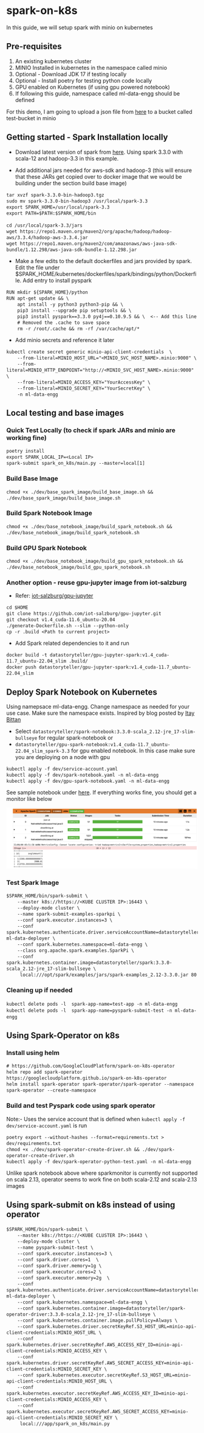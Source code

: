 # spark-on-k8s

In this guide, we will setup spark with minio on kubernetes

## Pre-requisites
1. An existing kubernetes cluster
2. MINIO Installed in kubernetes in the namespace called minio
3. Optional - Download JDK 17 if testing locally
4. Optional - Install poetry for testing python code locally
5. GPU enabled on Kubernetes (if using gpu powered notebook)
6. If following this guide, namespace called ml-data-engg should be defined

For this demo, I am going to upload a json file from [here](data/orders.json) to a bucket called test-bucket in minio


## Getting started - Spark Installation locally

- Download latest version of spark from [here](https://dlcdn.apache.org/spark/spark-3.3.0/spark-3.3.0-bin-hadoop3.tgz). Using spark 3.3.0 with scala-12 and hadoop-3.3 in this example.


-  Add additional jars needed for aws-sdk and hadoop-3 (this will ensure that these JARs get copied over to docker image that we would be building under the section build base image)
``` 
tar xvzf spark-3.3.0-bin-hadoop3.tgz
sudo mv spark-3.3.0-bin-hadoop3 /usr/local/spark-3.3
export SPARK_HOME=/usr/local/spark-3.3
export PATH=$PATH:$SPARK_HOME/bin

cd /usr/local/spark-3.3/jars
wget https://repo1.maven.org/maven2/org/apache/hadoop/hadoop-aws/3.3.4/hadoop-aws-3.3.4.jar
wget https://repo1.maven.org/maven2/com/amazonaws/aws-java-sdk-bundle/1.12.298/aws-java-sdk-bundle-1.12.298.jar
```
 
- Make a few edits to the default dockerfiles and jars provided by spark. Edit the file under $SPARK_HOME/kubernetes/dockerfiles/spark/bindings/python/Dockerfile. Add entry to install pyspark
```
RUN mkdir ${SPARK_HOME}/python
RUN apt-get update && \
    apt install -y python3 python3-pip && \
    pip3 install --upgrade pip setuptools && \
    pip3 install pyspark==3.3.0 py4j==0.10.9.5 && \  <-- Add this line
    # Removed the .cache to save space
    rm -r /root/.cache && rm -rf /var/cache/apt/*
```


- Add minio secrets and reference it later
```
kubectl create secret generic minio-api-client-credentials  \
    --from-literal=MINIO_HOST_URL="<MINIO_SVC_HOST_NAME>.minio:9000" \
    --from-literal=MINIO_HTTP_ENDPOINT="http://<MINIO_SVC_HOST_NAME>.minio:9000" \
    --from-literal=MINIO_ACCESS_KEY="YourAccessKey" \
    --from-literal=MINIO_SECRET_KEY="YourSecretKey" \
    -n ml-data-engg 
```


## Local testing and base images

### Quick Test Locally (to check if spark JARs and minio are working fine)
```
poetry install
export SPARK_LOCAL_IP=<Local IP>
spark-submit spark_on_k8s/main.py --master=local[1]
```

### Build Base Image
```
chmod +x ./dev/base_spark_image/build_base_image.sh && ./dev/base_spark_image/build_base_image.sh
```


### Build Spark Notebook Image
```
chmod +x ./dev/base_notebook_image/build_spark_notebook.sh && ./dev/base_notebook_image/build_spark_notebook.sh
```

### Build GPU Spark Notebook
```
chmod +x ./dev/base_notebook_image/build_gpu_spark_notebook.sh && ./dev/base_notebook_image/build_gpu_spark_notebook.sh
```


### Another option - reuse gpu-jupyter image from iot-salzburg
- Refer: [iot-salzburg/gpu-jupyter](https://github.com/iot-salzburg/gpu-jupyter#build-your-own-image)
```
cd $HOME
git clone https://github.com/iot-salzburg/gpu-jupyter.git
git checkout v1.4_cuda-11.6_ubuntu-20.04
./generate-Dockerfile.sh --slim --python-only
cp -r .build <Path to current project>
```
- Add Spark related dependencies to it and run
```
docker build -t datastoryteller/gpu-jupyter-spark:v1.4_cuda-11.7_ubuntu-22.04_slim .build/
docker push datastoryteller/gpu-jupyter-spark:v1.4_cuda-11.7_ubuntu-22.04_slim
```


## Deploy Spark Notebook on Kubernetes
Using namepsace ml-data-engg. Change namespace as needed for your use case. Make sure the namespace exists.
Inspired by blog posted by [Itay Bittan](https://towardsdatascience.com/jupyter-notebook-spark-on-kubernetes-880af7e06351)
- Select `datastoryteller/spark-notebook:3.3.0-scala_2.12-jre_17-slim-bullseye` for regular spark-notebook or
- `datastoryteller/gpu-spark-notebook:v1.4_cuda-11.7_ubuntu-22.04_slim_spark-3.3` for gpu enabled notebook. In this case make sure you are deploying on a node with gpu
```
kubectl apply -f dev/service-account.yaml
kubectl apply -f dev/spark-notebook.yaml -n ml-data-engg
kubectl apply -f dev/gpu-spark-notebook.yaml -n ml-data-engg
```
See sample notebook under [here](notebook/spark-k8s-test.ipynb). If everything works fine, you should get a monitor like below

![jupyter-sparkmonitor](notebook/sparkmonitor.png)


### Test Spark Image
```
$SPARK_HOME/bin/spark-submit \
    --master k8s://https://<KUBE CLUSTER IP>:16443 \
    --deploy-mode cluster \
    --name spark-submit-examples-sparkpi \
    --conf spark.executor.instances=3 \
    --conf spark.kubernetes.authenticate.driver.serviceAccountName=datastoryteller-ml-data-deployer \
    --conf spark.kubernetes.namespace=ml-data-engg \
    --class org.apache.spark.examples.SparkPi \
    --conf spark.kubernetes.container.image=datastoryteller/spark:3.3.0-scala_2.12-jre_17-slim-bullseye \
     local:///opt/spark/examples/jars/spark-examples_2.12-3.3.0.jar 80
```

### Cleaning up if needed
`kubectl delete pods -l  spark-app-name=test-app -n ml-data-engg`
`kubectl delete pods -l  spark-app-name=pyspark-submit-test -n ml-data-engg`


## Using Spark-Operator on k8s

### Install using helm
```
# https://github.com/GoogleCloudPlatform/spark-on-k8s-operator
helm repo add spark-operator https://googlecloudplatform.github.io/spark-on-k8s-operator
helm install spark-operator spark-operator/spark-operator --namespace spark-operator --create-namespace 
```

### Build and test Pyspark code using spark operator
Note:- Uses the service account that is defined when `kubectl apply -f dev/service-account.yaml` is run
```
poetry export --without-hashes --format=requirements.txt > dev/requirements.txt
chmod +x ./dev/spark-operator-create-driver.sh && ./dev/spark-operator-create-driver.sh
kubectl apply -f dev/spark-operator-python-test.yaml -n ml-data-engg
```
Unlike spark notebook above where sparkmonitor is currently not supported on scala 2.13, operator seems to work fine on both scala-2.12 and scala-2.13 images



## Using spark-submit on k8s instead of using operator
```
$SPARK_HOME/bin/spark-submit \
    --master k8s://https://<KUBE CLUSTER IP>:16443 \
    --deploy-mode cluster \
    --name pyspark-submit-test \
    --conf spark.executor.instances=3 \
    --conf spark.driver.cores=1  \
    --conf spark.driver.memory=1g \
    --conf spark.executor.cores=2 \
    --conf spark.executor.memory=2g  \
    --conf spark.kubernetes.authenticate.driver.serviceAccountName=datastoryteller-ml-data-deployer \
    --conf spark.kubernetes.namespace=ml-data-engg \
    --conf spark.kubernetes.container.image=datastoryteller/spark-operator-driver:3.3.0-scala_2.12-jre_17-slim-bullseye \
    --conf spark.kubernetes.container.image.pullPolicy=Always \
    --conf spark.kubernetes.driver.secretKeyRef.S3_HOST_URL=minio-api-client-credentials:MINIO_HOST_URL \
    --conf spark.kubernetes.driver.secretKeyRef.AWS_ACCESS_KEY_ID=minio-api-client-credentials:MINIO_ACCESS_KEY \
    --conf spark.kubernetes.driver.secretKeyRef.AWS_SECRET_ACCESS_KEY=minio-api-client-credentials:MINIO_SECRET_KEY \
    --conf spark.kubernetes.executor.secretKeyRef.S3_HOST_URL=minio-api-client-credentials:MINIO_HOST_URL \
    --conf spark.kubernetes.executor.secretKeyRef.AWS_ACCESS_KEY_ID=minio-api-client-credentials:MINIO_ACCESS_KEY \
    --conf spark.kubernetes.executor.secretKeyRef.AWS_SECRET_ACCESS_KEY=minio-api-client-credentials:MINIO_SECRET_KEY \
     local:///app/spark_on_k8s/main.py
```
